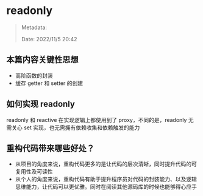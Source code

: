 # readonly

> Metadata:
>
> Date: 2022/11/5 20:42

## 本篇内容关键性思想

- 高阶函数的封装
- 缓存 getter 和 setter 的创建

## 如何实现 readonly

readonly 和 reactive 在实现逻辑上都使用到了 proxy，不同的是，readonly 无需关心 set 实现，也无需拥有依赖收集和依赖触发的能力

## 重构代码带来哪些好处？

- 从项目的角度来说，重构代码更多的是让代码的层次清晰，同时提升代码的可复用性及可读性
- 从个人的角度来说，重构代码有助于提升程序员对代码的封装能力、以及逻辑思维能力，让代码可以更优雅。同时在阅读其他源码库的时候也能够得心应手
